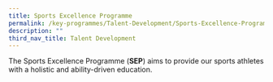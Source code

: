 ```yaml
---
title: Sports Excellence Programme
permalink: /key-programmes/Talent-Development/Sports-Excellence-Programme/
description: ""
third_nav_title: Talent Development
---
```

The Sports Excellence Programme (<b>SEP</b>) aims to provide our sports athletes with a holistic and ability-driven education.


